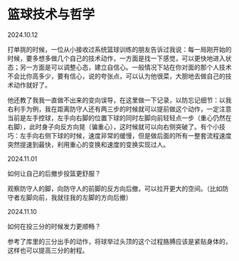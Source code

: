 # 篮球技术与哲学

2024.10.12

打单挑的时候，一位从小接收过系统篮球训练的朋友告诉过我说：每一局刚开始的时候，要多想多做几个自己的技术动作，一方面是找一下感觉，可以更快地进入状态；另一方面是可以调整心态，建立自信心。一般情况下站在你对面的那个人技术不会比你高多少，要有信心，说的夸张点，可以认为他很菜，大胆地去做自己的技术动作就好了。

他还教了我我一直做不出来的变向误导，在这里做一下记录，以防忘记细节：以我右利手为例，我在距离防守人还有两三步的时候就可以提前做这个动作，一定注意当前是左手控球，左手向右脚的位置下球的同时左脚向前轻轻点一步（重心仍然在右脚），此时身子向反方向晃（骗重心），这时候就可以向右侧突破了。有个小技巧：左手向右侧下球的时候，速度非常的缓慢，但是做后面的所有一整套流程速度突然提速到最快，利用重心的变换和速度的变换实现过人。

2024.11.01

如何让自己的后撤步投篮更舒服？

观察防守人的脚，向防守人的前脚的反方向后撤，可以拉开更大的空间。（比如防守者左脚向前，我就往我的左脚的方向后撤）

2024.11.10

如何在投三分的时候发力更顺畅？

参考了库里的三分出手的动作，将球举过头顶的这个过程胳膊应该是紧贴身体的，这样也可以提高三分的射程。
